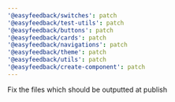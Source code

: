 ```yaml
---
'@easyfeedback/switches': patch
'@easyfeedback/test-utils': patch
'@easyfeedback/buttons': patch
'@easyfeedback/cards': patch
'@easyfeedback/navigations': patch
'@easyfeedback/theme': patch
'@easyfeedback/utils': patch
'@easyfeedback/create-component': patch
---
```


Fix the files which should be outputted at publish

